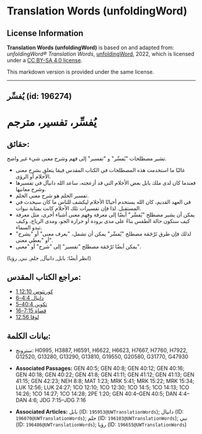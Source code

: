 # Translation Words (unfoldingWord)

## License Information

**Translation Words (unfoldingWord)** is based on and adapted from: _unfoldingWord® Translation Words_, [unfoldingWord](https://unfoldingword.org/utw), 2022, which is licensed under a [CC BY-SA 4.0 license](https://creativecommons.org/licenses/by-sa/4.0/legalcode.en).

This markdown version is provided under the same license.



--------------------------------

## يُفسِّر (id: 196274)

يُفسِّر، تفسير، مترجم
=====================

حقائق:
------

تشير مصطلحات "يُفسِّر" و "تفسير" إلى فهم وشرح معنى شيء غير واضح.

* غالبًا ما استخدمت هذه المصطلحات في الكتاب المقدس فيمَا يتعلق بشرح معنى الأحلام أو الرؤى.
* فعندما كان لدى ملك بابل بعض الأحلام التي قد أزعجته، ساعد الله دانيآل في تفسيرها وشرح معانيها.
* تفسير الحلم هو شرح معنى الحلم.
* في العهد القديم، كان الله يستخدم أحيانًا الأحلام ليكشف للناس ما كان سيحدث في المستقبل. لذا فإن تفسيرات تلك الأحلام كانت بمثابة نبوات.
* يمكن أن يشير مصطلح "يُفسِّر" أيضًا إلى معرفة وفهم معنى أشياء أخرى، مثل معرفة كيف ستكون حالة الطقس بناءً على مدى برودة أو حرارة الجو، ومدى الرياح، وكيف تبدو السماء.
* لذلك فإن طرق تَرْجَمَة مصطلح "يُفسِّر" يمكن أن تشمل، "يعرف معنى" أو "يشرح" أو "يعطي معنى".
* يمكن أيضًا تَرْجَمَة مصطلح "تفسير" إلى "شرح" أو "معنى".

(انظر أيضًا: بابل, دانيآل, حلم, نبي, رؤيا)

مراجع الكتاب المقدس:
--------------------

* [1 كورنثوس 12:10](https://ref.ly/1Cor12:10)
* [دانيال 4:4–6](https://ref.ly/Dan4:4-Dan4:6)
* [تكوين 40:4–5](https://ref.ly/Gen40:4-Gen40:5)
* [قضاة 7:15–16](https://ref.ly/Judg7:15-Judg7:16)
* [لوقا 12:56](https://ref.ly/Luke12:56)

بيانات الكلمة:
--------------

* سترونج: H0995, H3887, H6591, H6622, H6623, H7667, H7760, H7922, G12520, G13280, G13290, G13810, G19550, G20580, G31770, G47930

* **Associated Passages:** GEN 40:5; GEN 40:8; GEN 40:12; GEN 40:16; GEN 40:18; GEN 40:22; GEN 41:8; GEN 41:11; GEN 41:12; GEN 41:13; GEN 41:15; GEN 42:23; NEH 8:8; MAT 1:23; MRK 5:41; MRK 15:22; MRK 15:34; LUK 12:56; LUK 24:27; 1CO 12:10; 1CO 12:30; 1CO 14:5; 1CO 14:13; 1CO 14:26; 1CO 14:27; 1CO 14:28; 2PE 1:20; GEN 40:4–GEN 40:5; DAN 4:4–DAN 4:6; JDG 7:15–JDG 7:16
* **Associated Articles:** بابل (ID: `195953@UWTranslationWords`); دانيال (ID: `196070@UWTranslationWords`); حلم (ID: `196103@UWTranslationWords`); نبي (ID: `196486@UWTranslationWords`); رؤيا (ID: `196655@UWTranslationWords`)

